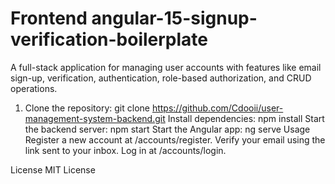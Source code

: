 # Frontend angular-15-signup-verification-boilerplate
A full-stack application for managing user accounts with features like email sign-up, verification, authentication, role-based authorization, and CRUD operations.
   1. Clone the repository:
       git clone https://github.com/Cdooii/user-management-system-backend.git
Install dependencies:
npm install
Start the backend server:
npm start
Start the Angular app:
ng serve
Usage
Register a new account at /accounts/register.
Verify your email using the link sent to your inbox.
Log in at /accounts/login.

License
MIT License
